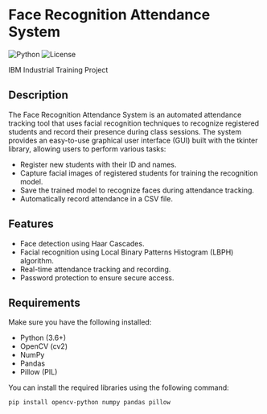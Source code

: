 # Face Recognition Attendance System

![Python](https://img.shields.io/badge/python-3.6%2B-blue.svg)
![License](https://img.shields.io/badge/license-MIT-blue.svg)

IBM Industrial Training Project

## Description

The Face Recognition Attendance System is an automated attendance tracking tool that uses facial recognition techniques to recognize registered students and record their presence during class sessions. The system provides an easy-to-use graphical user interface (GUI) built with the tkinter library, allowing users to perform various tasks:

- Register new students with their ID and names.
- Capture facial images of registered students for training the recognition model.
- Save the trained model to recognize faces during attendance tracking.
- Automatically record attendance in a CSV file.

## Features

- Face detection using Haar Cascades.
- Facial recognition using Local Binary Patterns Histogram (LBPH) algorithm.
- Real-time attendance tracking and recording.
- Password protection to ensure secure access.

## Requirements

Make sure you have the following installed:

- Python (3.6+)
- OpenCV (cv2)
- NumPy
- Pandas
- Pillow (PIL)

You can install the required libraries using the following command:

```bash
pip install opencv-python numpy pandas pillow
